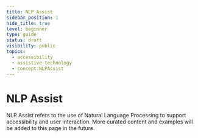 ```yaml
---
title: NLP Assist
sidebar_position: 1
hide_title: true
level: beginner
type: guide
status: draft
visibility: public
topics:
  - accessibility
  - assistive-technology
  - concept:NLPAssist
---
```


# NLP Assist

NLP Assist refers to the use of Natural Language Processing to support accessibility and user interaction. More curated content and examples will be added to this page in the future.
